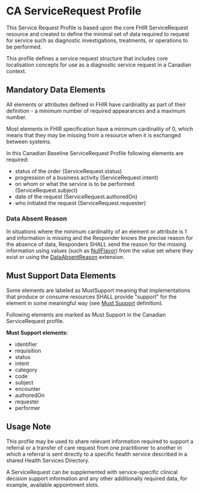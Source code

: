 # CA ServiceRequest Profile
This Service Request Profile is based upon the core FHIR ServiceRequest resource and created to define the minimal set of data required to request for service such as diagnostic investigations, treatments, or operations to be performed.

This profile defines a service request structure that includes core localisation concepts for use as a diagnostic service request in a Canadian context.

## Mandatory Data Elements
All elements or attributes defined in FHIR have cardinality as part of their definition - a minimum number of required appearances and a maximum number.

Most elements in FHIR specification have a minimum cardinality of 0, which means that they may be missing from a resource when it is exchanged between systems.

In this Canadian Baseline ServiceRequest Profile following elements are required:
* status of the order (ServiceRequest.status)
* progression of a business activity (ServiceRequest.intent)
* on whom or what the service is to be performed (ServiceRequest.subject)
* date of the request (ServiceRequest.authoredOn)
* who initiated the request (ServiceRequest.requester)

### Data Absent Reason
In situations where the minimum cardinality of an element or attribute is 1 and information is missing and the Responder knows the precise reason for the absence of data, Responders SHALL send the reason for the missing information using values (such as [NullFlavor](https://www.hl7.org/fhir/extension-iso21090-nullflavor.html)) from the value set where they exist or using the [DataAbsentReason](http://hl7.org/fhir/StructureDefinition/data-absent-reason) extension.

## Must Support Data Elements
Some elements are labeled as MustSupport meaning that implementations that produce or consume resources SHALL provide "support" for the element in some meaningful way (see [Must Support](https://build.fhir.org/ig/HL7-Canada/ca-baseline/general-guidance.html#must-support) definition).

Following elements are marked as Must Support in the Canadian ServiceRequest profile.

**Must Support elements:**
* identifier
* requisition
* status
* intent
* category
* code
* subject
* encounter
* authoredOn
* requester
* performer

## Usage Note

This profile may be used to share relevant information required to support a referral or a transfer of care request from one practitioner to another in which a referral is sent directly to a specific health service described in a shared Health Services Directory.

A ServiceRequest can be supplemented with service-specific clinical decision support information and any other additionally required data, for example, available appointment slots.
